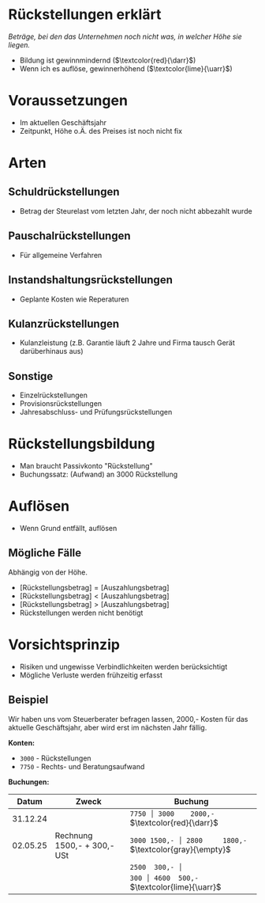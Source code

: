 # Rückstellungen erklärt
*Beträge, bei den das Unternehmen noch nicht was, in welcher Höhe sie liegen.*

- Bildung ist gewinnmindernd ($\textcolor{red}{\darr}$)
- Wenn ich es auflöse, gewinnerhöhend ($\textcolor{lime}{\uarr}$)

# Voraussetzungen
- Im aktuellen Geschäftsjahr
- Zeitpunkt, Höhe o.Ä. des Preises ist noch nicht fix

# Arten
## Schuldrückstellungen
- Betrag der Steurelast vom letzten Jahr, der noch nicht abbezahlt wurde

## Pauschalrückstellungen
- Für allgemeine Verfahren

## Instandshaltungsrückstellungen
- Geplante Kosten wie Reperaturen

## Kulanzrückstellungen
- Kulanzleistung (z.B. Garantie läuft 2 Jahre und Firma tausch Gerät darüberhinaus aus)

## Sonstige
- Einzelrückstellungen
- Provisionsrückstellungen
- Jahresabschluss- und Prüfungsrückstellungen

# Rückstellungsbildung
- Man braucht Passivkonto "Rückstellung"
- Buchungssatz: (Aufwand) an 3000 Rückstellung

# Auflösen
- Wenn Grund entfällt, auflösen
## Mögliche Fälle
Abhängig von der Höhe.

- $\text{[Rückstellungsbetrag]}=\text{[Auszahlungsbetrag]}$
- $\text{[Rückstellungsbetrag]}<\text{[Auszahlungsbetrag]}$
- $\text{[Rückstellungsbetrag]}>\text{[Auszahlungsbetrag]}$
- Rückstellungen werden nicht benötigt

# Vorsichtsprinzip
- Risiken und ungewisse Verbindlichkeiten werden berücksichtigt
- Mögliche Verluste werden frühzeitig erfasst

## Beispiel
Wir haben uns vom Steuerberater befragen lassen, 2000,- Kosten für das aktuelle Geschäftsjahr, aber wird erst im nächsten Jahr fällig.

**Konten:**
- `3000` - Rückstellungen
- `7750` - Rechts- und Beratungsaufwand

**Buchungen:**

|Datum|Zweck|Buchung|
|-|-|-|
| 31.12.24 | | `7750 │ 3000    2000,-` $\textcolor{red}{\darr}$ |
| 02.05.25 | Rechnung 1500,- + 300,- USt | `3000 1500,- │ 2800     1800,-` $\textcolor{gray}{​\empty}$ |
| | |  `2500 ​ 300,- │` |
| | | `300 │ 4600 ​​ 500,-` $\textcolor{lime}{\uarr}$ |
